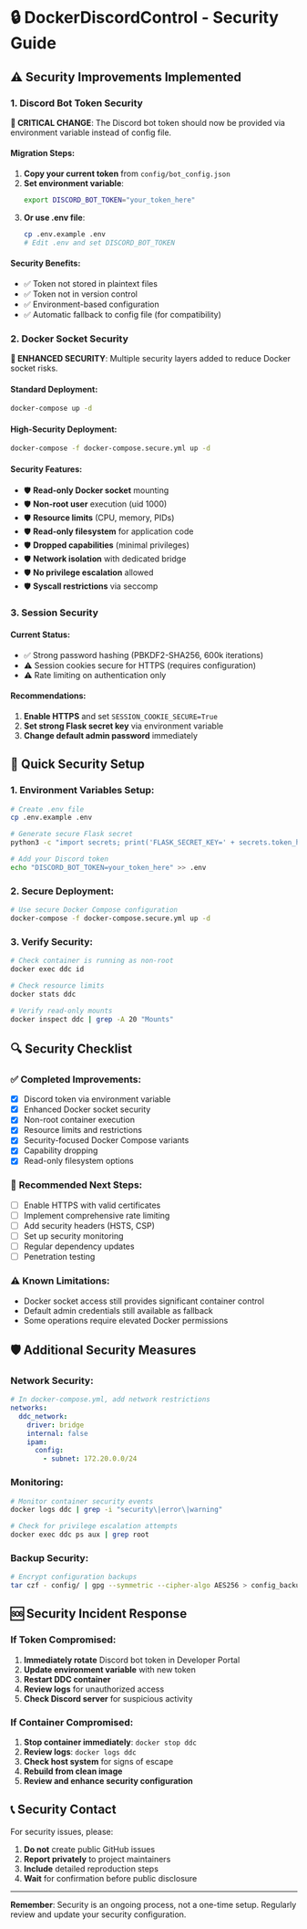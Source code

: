 # 🔒 DockerDiscordControl - Security Guide

## ⚠️ Security Improvements Implemented

### 1. Discord Bot Token Security

**🚨 CRITICAL CHANGE**: The Discord bot token should now be provided via environment variable instead of config file.

#### Migration Steps:

1. **Copy your current token** from `config/bot_config.json`
2. **Set environment variable**:
   ```bash
   export DISCORD_BOT_TOKEN="your_token_here"
   ```
3. **Or use .env file**:
   ```bash
   cp .env.example .env
   # Edit .env and set DISCORD_BOT_TOKEN
   ```

#### Security Benefits:
- ✅ Token not stored in plaintext files
- ✅ Token not in version control
- ✅ Environment-based configuration
- ✅ Automatic fallback to config file (for compatibility)

### 2. Docker Socket Security

**🔧 ENHANCED SECURITY**: Multiple security layers added to reduce Docker socket risks.

#### Standard Deployment:
```bash
docker-compose up -d
```

#### High-Security Deployment:
```bash
docker-compose -f docker-compose.secure.yml up -d
```

#### Security Features:
- 🛡️ **Read-only Docker socket** mounting
- 🛡️ **Non-root user** execution (uid 1000)
- 🛡️ **Resource limits** (CPU, memory, PIDs)
- 🛡️ **Read-only filesystem** for application code
- 🛡️ **Dropped capabilities** (minimal privileges)
- 🛡️ **Network isolation** with dedicated bridge
- 🛡️ **No privilege escalation** allowed
- 🛡️ **Syscall restrictions** via seccomp

### 3. Session Security

#### Current Status:
- ✅ Strong password hashing (PBKDF2-SHA256, 600k iterations)
- ⚠️ Session cookies secure for HTTPS (requires configuration)
- ⚠️ Rate limiting on authentication only

#### Recommendations:
1. **Enable HTTPS** and set `SESSION_COOKIE_SECURE=True`
2. **Set strong Flask secret key** via environment variable
3. **Change default admin password** immediately

## 🚀 Quick Security Setup

### 1. Environment Variables Setup:
```bash
# Create .env file
cp .env.example .env

# Generate secure Flask secret
python3 -c "import secrets; print('FLASK_SECRET_KEY=' + secrets.token_hex(32))" >> .env

# Add your Discord token
echo "DISCORD_BOT_TOKEN=your_token_here" >> .env
```

### 2. Secure Deployment:
```bash
# Use secure Docker Compose configuration
docker-compose -f docker-compose.secure.yml up -d
```

### 3. Verify Security:
```bash
# Check container is running as non-root
docker exec ddc id

# Check resource limits
docker stats ddc

# Verify read-only mounts
docker inspect ddc | grep -A 20 "Mounts"
```

## 🔍 Security Checklist

### ✅ **Completed Improvements:**
- [x] Discord token via environment variable
- [x] Enhanced Docker socket security
- [x] Non-root container execution
- [x] Resource limits and restrictions
- [x] Security-focused Docker Compose variants
- [x] Capability dropping
- [x] Read-only filesystem options

### 🔄 **Recommended Next Steps:**
- [ ] Enable HTTPS with valid certificates
- [ ] Implement comprehensive rate limiting
- [ ] Add security headers (HSTS, CSP)
- [ ] Set up security monitoring
- [ ] Regular dependency updates
- [ ] Penetration testing

### ⚠️ **Known Limitations:**
- Docker socket access still provides significant container control
- Default admin credentials still available as fallback
- Some operations require elevated Docker permissions

## 🛡️ Additional Security Measures

### Network Security:
```yaml
# In docker-compose.yml, add network restrictions
networks:
  ddc_network:
    driver: bridge
    internal: false
    ipam:
      config:
        - subnet: 172.20.0.0/24
```

### Monitoring:
```bash
# Monitor container security events
docker logs ddc | grep -i "security\|error\|warning"

# Check for privilege escalation attempts
docker exec ddc ps aux | grep root
```

### Backup Security:
```bash
# Encrypt configuration backups
tar czf - config/ | gpg --symmetric --cipher-algo AES256 > config_backup.tar.gz.gpg
```

## 🆘 Security Incident Response

### If Token Compromised:
1. **Immediately rotate** Discord bot token in Developer Portal
2. **Update environment variable** with new token
3. **Restart DDC container**
4. **Review logs** for unauthorized access
5. **Check Discord server** for suspicious activity

### If Container Compromised:
1. **Stop container immediately**: `docker stop ddc`
2. **Review logs**: `docker logs ddc`
3. **Check host system** for signs of escape
4. **Rebuild from clean image**
5. **Review and enhance security configuration**

## 📞 Security Contact

For security issues, please:
1. **Do not** create public GitHub issues
2. **Report privately** to project maintainers
3. **Include** detailed reproduction steps
4. **Wait** for confirmation before public disclosure

---

**Remember**: Security is an ongoing process, not a one-time setup. Regularly review and update your security configuration.